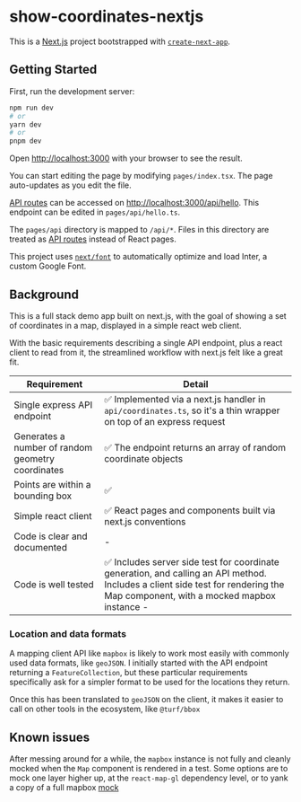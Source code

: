 # show-coordinates-nextjs

This is a [Next.js](https://nextjs.org/) project bootstrapped with [`create-next-app`](https://github.com/vercel/next.js/tree/canary/packages/create-next-app).

## Getting Started

First, run the development server:

```bash
npm run dev
# or
yarn dev
# or
pnpm dev
```

Open [http://localhost:3000](http://localhost:3000) with your browser to see the result.

You can start editing the page by modifying `pages/index.tsx`. The page auto-updates as you edit the file.

[API routes](https://nextjs.org/docs/api-routes/introduction) can be accessed on [http://localhost:3000/api/hello](http://localhost:3000/api/hello). This endpoint can be edited in `pages/api/hello.ts`.

The `pages/api` directory is mapped to `/api/*`. Files in this directory are treated as [API routes](https://nextjs.org/docs/api-routes/introduction) instead of React pages.

This project uses [`next/font`](https://nextjs.org/docs/basic-features/font-optimization) to automatically optimize and load Inter, a custom Google Font.

## Background

This is a full stack demo app built on next.js, with the goal of showing a set of coordinates in a map, displayed in a simple react web client.

With the basic requirements describing a single API endpoint, plus a react client to read from it, the streamlined workflow with next.js felt like a great fit.

| Requirement                                       | Detail                                                                                                                                                                          |
| ------------------------------------------------- | ------------------------------------------------------------------------------------------------------------------------------------------------------------------------------- |
| Single express API endpoint                       | ✅ Implemented via a next.js handler in `api/coordinates.ts`, so it's a thin wrapper on top of an express request                                                               |
| Generates a number of random geometry coordinates | ✅ The endpoint returns an array of random coordinate objects                                                                                                                   |
| Points are within a bounding box                  | ✅                                                                                                                                                                              |
| Simple react client                               | ✅ React pages and components built via next.js conventions                                                                                                                     |
| Code is clear and documented                      | -                                                                                                                                                                               |
| Code is well tested                               | ✅ Includes server side test for coordinate generation, and calling an API method. Includes a client side test for rendering the Map component, with a mocked mapbox instance - |

### Location and data formats

A mapping client API like `mapbox` is likely to work most easily with commonly used data formats, like `geoJSON`. I initially started with the API endpoint returning a `FeatureCollection`, but these particular requirements specifically ask for a simpler format to be used for the locations they return.

Once this has been translated to `geoJSON` on the client, it makes it easier to call on other tools in the ecosystem, like `@turf/bbox`

## Known issues

After messing around for a while, the `mapbox` instance is not fully and cleanly mocked when the `Map` component is rendered in a test. Some options are to mock one layer higher up, at the `react-map-gl` dependency level, or to yank a copy of a full mapbox [mock](https://github.com/visgl/react-map-gl/tree/master/test/src/utils/mapbox-gl-mock)
